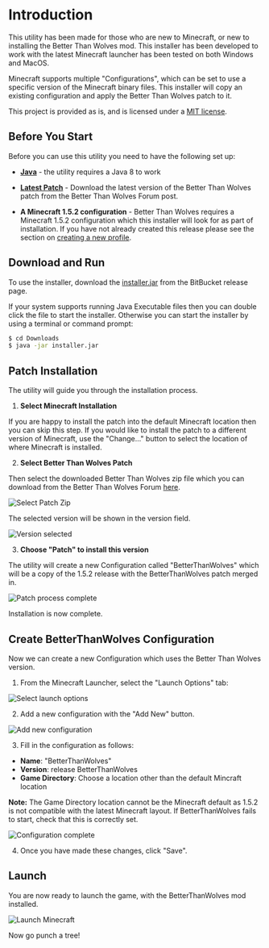 # Introduction

This utility has been made for those who are new to Minecraft, or new to 
installing the Better Than Wolves mod. This installer has been developed 
to work with the latest Minecraft launcher has been tested on both 
Windows and MacOS.

Minecraft supports multiple "Configurations", which can be set to use
a specific version of the Minecraft binary files. This installer will copy
an existing configuration and apply the Better Than Wolves patch to it.

This project is provided as is, and is licensed under a [MIT license](Extra.MD).

## Before You Start

Before you can use this utility you need to have the following set up:

* **[Java](https://java.com/en/download/)** - the utility requires a 
Java 8 to work

* **[Latest Patch](http://www.sargunster.com/btwforum/viewforum.php?f=3)** - Download the latest version of the Better Than Wolves
patch from the Better Than Wolves Forum post.

* **A Minecraft 1.5.2 configuration** -  Better Than Wolves requires a 
Minecraft 1.5.2 configuration which this installer will look for as part of 
installation. If you have not already created this release please see 
the section on [creating a new profile](New-Profile.MD).

## Download and Run

To use the installer, download the [installer.jar](https://github.com/rwapshott/btw-installer/releases/download/latest/installer.jar) 
from the BitBucket release page.

If your system supports running Java Executable files then you can 
double click the file to start the installer. Otherwise you can 
start the installer by using a terminal or command prompt:

```bash
$ cd Downloads
$ java -jar installer.jar
```

## Patch Installation

The utility will guide you through the installation process.

1) **Select Minecraft Installation**

If you are happy to install the patch into the default Minecraft location
then you can skip this step. If you would like to install the patch to a different
 version of Minecraft, use the "Change..." button to select
the location of where Minecraft is installed.

2) **Select Better Than Wolves Patch**

Then select the downloaded Better Than Wolves zip file which you 
can download from the Better Than Wolves Forum [here](http://www.sargunster.com/btwforum/viewforum.php?f=3).

![Select Patch Zip](images/patch-choose-zip.png)

The selected version will be shown in the version field.

![Version selected](images/patch-version-selected.png)

3) **Choose "Patch" to install this version**

The utility will create a new Configuration called "BetterThanWolves" which 
will be a copy of the 1.5.2 release with the BetterThanWolves patch merged in.

![Patch process complete](images/patch-version-installed.png)

Installation is now complete.

## Create BetterThanWolves Configuration

Now we can create a new Configuration which uses the Better Than Wolves
version.

1) From the Minecraft Launcher, select the "Launch Options" tab:

![Select launch options](images/mc-launch-options.png)

2) Add a new configuration with the "Add New" button.

![Add new configuration](images/mc-add-new.png)

3) Fill in the configuration as follows:

- **Name**: "BetterThanWolves"
- **Version**: release BetterThanWolves
- **Game Directory**: Choose a location other than the default Mincraft location

**Note:** The Game Directory location cannot be the Minecraft
default as 1.5.2 is not compatible with the latest Minecraft layout. If
BetterThanWolves fails to start, check that this is correctly set.

![Configuration complete](images/mc-configuration-complete.png)

4) Once you have made these changes, click "Save".

## Launch

You are now ready to launch the game, with the BetterThanWolves mod 
installed.

![Launch Minecraft](images/mc-select-btw.png)

Now go punch a tree!